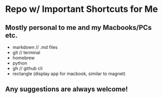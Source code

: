 # Repo w/ Important Shortcuts for Me

## Mostly personal to me and my Macbooks/PCs etc.

- markdown // .md files
- git // terminal
- homebrew
- python
- gh // github cli
- rectangle (display app for macbook, similar to magnet)

## Any suggestions are always welcome!



